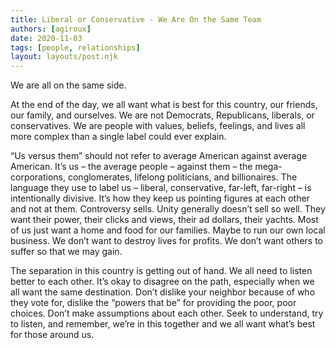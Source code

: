 ```yaml
---
title: Liberal or Conservative - We Are On the Same Team
authors: [agiroux]
date: 2020-11-03
tags: [people, relationships]
layout: layouts/post.njk
---
```


We are all on the same side.

At the end of the day, we all want what is best for this country, our friends, our family, and ourselves. We are not Democrats, Republicans, liberals, or conservatives. We are people with values, beliefs, feelings, and lives all more complex than a single label could ever explain.

“Us versus them” should not refer to average American against average American. It’s us – the average people – against them – the mega-corporations, conglomerates, lifelong politicians, and billionaires. The language they use to label us – liberal, conservative, far-left, far-right – is intentionally divisive. It’s how they keep us pointing figures at each other and not at them. Controversy sells. Unity generally doesn’t sell so well. They want their power, their clicks and views, their ad dollars, their yachts. Most of us just want a home and food for our families. Maybe to run our own local business. We don’t want to destroy lives for profits. We don’t want others to suffer so that we may gain.

The separation in this country is getting out of hand. We all need to listen better to each other. It’s okay to disagree on the path, especially when we all want the same destination. Don’t dislike your neighbor because of who they vote for, dislike the “powers that be” for providing the poor, poor choices. Don’t make assumptions about each other. Seek to understand, try to listen, and remember, we’re in this together and we all want what’s best for those around us.